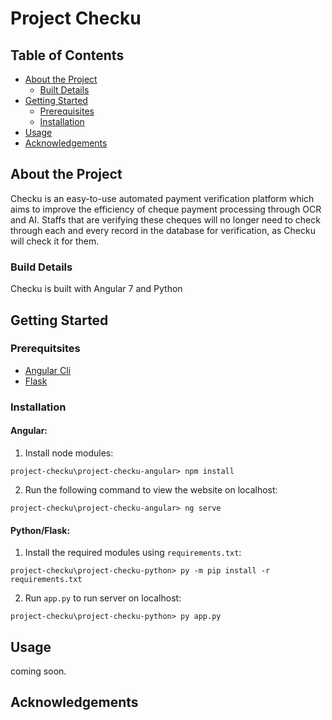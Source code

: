 # Project Checku


## Table of Contents

* [About the Project](#about-the-project)
  * [Built Details](#built-details)
* [Getting Started](#getting-started)
  * [Prerequisites](#prerequitsites)
  * [Installation](#installation)
* [Usage](#usage)
* [Acknowledgements](#acknowledgements)

## About the Project 
Checku is an easy-to-use automated payment verification platform which aims to improve the efficiency of cheque payment processing through OCR and AI. Staffs that are verifying these cheques will no longer need to check through each and every record in the database for verification, as Checku will check it for them. 

### Build Details
Checku is built with Angular 7 and Python 

## Getting Started
### Prerequitsites
* [Angular Cli](https://cli.angular.io/)
* [Flask](http://flask.pocoo.org/)

### Installation
#### Angular:
1) Install node modules:
```npm
project-checku\project-checku-angular> npm install
```
2) Run the following command to view the website on localhost:
```npm
project-checku\project-checku-angular> ng serve
```
#### Python/Flask:
1) Install the required modules using ```requirements.txt```:
```npm
project-checku\project-checku-python> py -m pip install -r requirements.txt
```

2) Run ```app.py``` to run server on localhost:
```npm
project-checku\project-checku-python> py app.py
```

## Usage

coming soon.

## Acknowledgements
